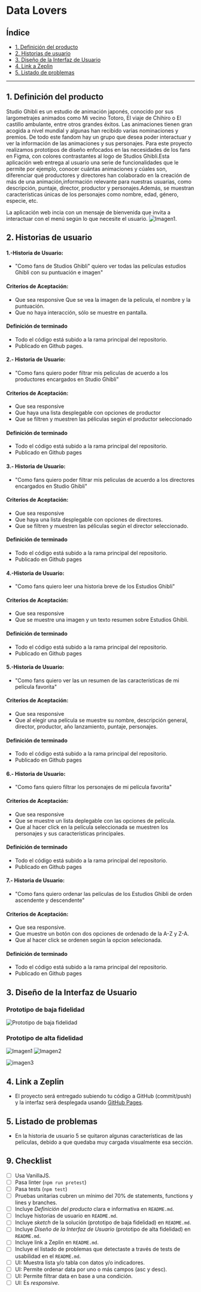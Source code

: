 # Data Lovers

## Índice

* [1. Definición del producto](#1-definición-del-producto)
* [2. Historias de usuario](#2-historias-de-usuario)
* [3. Diseño de la Interfaz de Usuario](#3-diseño-de-la-interfaz-de-Usuario)
* [4. Link a Zeplin](#4-link-a-zeplin)
* [5. Listado de problemas](#5-listado-de-problemas)


***

## 1. Definición del producto
Studio Ghibli es un estudio de animación japonés, conocido por sus largometrajes animados como Mi vecino Totoro, El viaje de Chihiro o El castillo ambulante, entre otros grandes éxitos. Las animaciones tienen gran acogida a nivel mundial y algunas han recibido varias nominaciones y premios. De todo este fandom hay un grupo que desea poder interactuar y ver la información de las animaciones y sus personajes.
Para este proyecto realizamos prototipos de diseño enfocados en las necesidades de los fans en Figma, con colores contrastantes al logo de Studios Ghibli.Esta aplicación web entrega al usuario una serie de funcionalidades que le permite por ejemplo, conocer cuántas animaciones y cúales son, diferenciar qué productores y directores han colaborado en la creación de más de una animación,información relevante para nuestras usuarias, como descripción, puntaje, director, productor y personajes.Además, se muestran características únicas de los personajes como nombre, edad, género, especie, etc. 

La aplicación web incia con un mensaje de bienvenida que invita a interactuar con el menú según lo que necesite el usuario.
![Imagen1.](images/Bienvenida.JPG) 


## 2. Historias de usuario

#### 1.-Historia de Usuario: 
* "Como fans de Studios Ghibli" quiero ver todas las películas estudios Ghibli con su puntuación e imagen"
#### Criterios de Aceptación:
* Que sea responsive Que se vea la imagen de la película, el nombre y la puntuación.
* Que no haya interacción, sólo se muestre en pantalla.
#### Definición de terminado
* Todo el código está subido a la rama principal del repositorio.
* Publicado en Github pages.

#### 2.- Historia de Usuario: 
* "Como fans quiero poder filtrar mis peliculas de acuerdo a los productores encargados en Studio Ghibli"
#### Criterios de Aceptación:
* Que sea responsive
* Que haya una lista desplegable con opciones de productor
* Que se filtren y muestren las péliculas según el productor seleccionado
#### Definición de terminado
* Todo el código está subido a la rama principal del repositorio.
* Publicado en Github pages

#### 3.- Historia de Usuario:
* "Como fans quiero poder filtrar mis peliculas de acuerdo a los directores encargados en Studio Ghibli"
#### Criterios de Aceptación:
* Que sea responsive
* Que haya una lista desplegable con opciones de directores.
* Que se filtren y muestren las péliculas según el director seleccionado.
#### Definición de terminado
* Todo el código está subido a la rama principal del repositorio.
* Publicado en Github pages

#### 4.-Historia de Usuario:
* "Como fans quiero leer una historia breve de los Estudios Ghibli"
#### Criterios de Aceptación:
* Que sea responsive
* Que se muestre una imagen y un texto resumen sobre Estudios Ghibli.
#### Definición de terminado
* Todo el código está subido a la rama principal del repositorio.
* Publicado en Github pages

#### 5.-Historia de Usuario:
* "Como fans quiero ver las un resumen de las características de mi película favorita"
#### Criterios de Aceptación:
* Que sea responsive
* Que al elegir una película se muestre su nombre, descripción general, director, productor, año lanzamiento, puntaje, personajes.
#### Definición de terminado
* Todo el código está subido a la rama principal del repositorio.
* Publicado en Github pages

#### 6.- Historia de Usuario:
* "Como fans quiero filtrar los personajes de mi película favorita"
#### Criterios de Aceptación:
* Que sea responsive
* Que se muestre un lista deplegable con las opciones de película.
* Que al hacer click en la película seleccionada se muestren los personajes y sus características principales.
#### Definición de terminado
* Todo el código está subido a la rama principal del repositorio.
* Publicado en Github pages

#### 7.- Historia de Usuario:
* "Como fans quiero ordenar las películas de los Estudios Ghibli de orden ascendente y descendente"
#### Criterios de Aceptación:
* Que sea responsive.
* Que muestre un botón con dos opciones de ordenado de la A-Z y Z-A.
* Que al hacer click se ordenen según la opcion selecionada.
#### Definición de terminado
* Todo el código está subido a la rama principal del repositorio.
* Publicado en Github pages

## 3. Diseño de la Interfaz de Usuario

### Prototipo de baja fidelidad

![Prototipo de baja fidelidad](images/prototipo1.JPG)

### Prototipo de alta fidelidad

![Imagen1](images/Prototipo2.JPG) ![Imagen2](images/prototipo3.JPG)

![imagen3](images/prototipo4.JPG)

## 4. Link a Zeplin

* El proyecto será entregado subiendo tu código a GitHub (commit/push) y la
  interfaz será desplegada usando [GitHub Pages](https://pages.github.com/).

## 5. Listado de problemas

* En la historia de usuario 5 se quitaron algunas características de las películas, debido a que quedaba muy cargada visualmente esa sección.


## 9. Checklist

* [ ] Usa VanillaJS.
* [ ] Pasa linter (`npm run pretest`)
* [ ] Pasa tests (`npm test`)
* [ ] Pruebas unitarias cubren un mínimo del 70% de statements, functions y
  lines y branches.
* [ ] Incluye _Definición del producto_ clara e informativa en `README.md`.
* [ ] Incluye historias de usuario en `README.md`.
* [ ] Incluye _sketch_ de la solución (prototipo de baja fidelidad) en
  `README.md`.
* [ ] Incluye _Diseño de la Interfaz de Usuario_ (prototipo de alta fidelidad)
  en `README.md`.
* [ ] Incluye link a Zeplin en `README.md`.
* [ ] Incluye el listado de problemas que detectaste a través de tests de
  usabilidad en el `README.md`.
* [ ] UI: Muestra lista y/o tabla con datos y/o indicadores.
* [ ] UI: Permite ordenar data por uno o más campos (asc y desc).
* [ ] UI: Permite filtrar data en base a una condición.
* [ ] UI: Es _responsive_.
